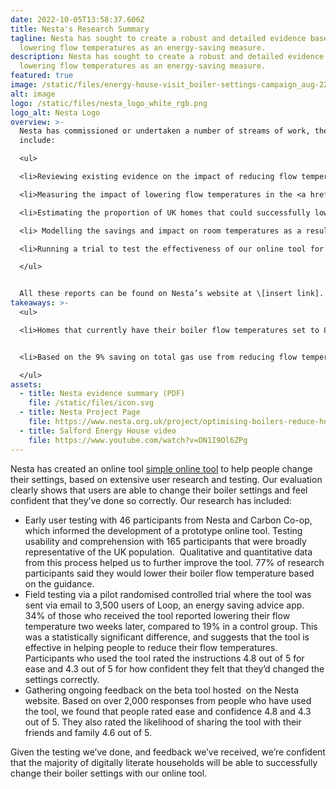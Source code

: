 ```yaml
---
date: 2022-10-05T13:58:37.606Z
title: Nesta's Research Summary
tagline: Nesta has sought to create a robust and detailed evidence base on
  lowering flow temperatures as an energy-saving measure.
description: Nesta has sought to create a robust and detailed evidence base on
  lowering flow temperatures as an energy-saving measure.
featured: true
image: /static/files/energy-house-visit_boiler-settings-campaign_aug-22-19.jpg
alt: image
logo: /static/files/nesta_logo_white_rgb.png
logo_alt: Nesta Logo
overview: >-
  Nesta has commissioned or undertaken a number of streams of work, they
  include:

  <ul>

  <li>Reviewing existing evidence on the impact of reducing flow temperatures. This work was carried out by Salford University.</li>

  <li>Measuring the impact of lowering flow temperatures in the <a href="https://energyhouse2.salford.ac.uk/energy-house-labs/energy-house/" target="_blank">Energy House</a> at Salford University. The Energy House is a testing lab, including a traditional early twentieth century two bedroom terraced house, set up in an environmental chamber.</li>

  <li>Estimating the proportion of UK homes that could successfully lower flow temperatures, based on modelling work by Cambridge Architectural Research.</li>

  <li> Modelling the savings and impact on room temperatures as a result of changing flow temperatures, in a range of different housing types with occupants and heating preferences. This work was carried out by Energy Systems Catapult.</li>

  <li>Running a trial to test the effectiveness of our online tool for lowering flow temperatures with customers of the energy saving app Loop. This work was carried out by Nesta and the Behavioural Insights Team, in partnership with Loop.</li>

  </ul>


  All these reports can be found on Nesta’s website at \[insert link]. There is still room to learn more, and we are continuing to do further research.
takeaways: >-
  <ul>

  <li>Homes that currently have their boiler flow temperatures set to 80°C could reduce gas consumption for space heating by 12% by setting their flow temperature to 60°C, or by 16% by turning down to 55°C. </li>


  <li>Based on the 9% saving on total gas use from reducing flow temperatures from 80°C to 60°C (reported above), we estimate that a medium-sized household with an annual gas consumption of 12,000 kWh would save 1,092 kWh of gas per year. At a price of 10.3p per kWh of gas (the Energy Price Guarantee unit rate for gas), this equates to £112 per year.</li>

  </ul>
assets:
  - title: Nesta evidence summary (PDF)
    file: /static/files/icon.svg
  - title: Nesta Project Page
    file: https://www.nesta.org.uk/project/optimising-boilers-reduce-household-emissions/#:~:text=Turn%20down%20your%20boiler%2C%20not%20your%20thermostat&text=These%20boilers%20should%20be%20set,between%2070%2D80%C2%B0C.
  - title: Salford Energy House video
    file: https://www.youtube.com/watch?v=DN1I9Ol6ZPg
---
```

Nesta has created an online tool [simple online tool](http://www.nesta.org.uk/boiler-settings) to help people change their settings, based on extensive user research and testing. Our evaluation clearly shows that users are able to change their boiler settings and feel confident that they’ve done so correctly. Our research has included:

* Early user testing with 46 participants from Nesta and Carbon Co-op, which informed the development of a prototype online tool. Testing usability and comprehension with 165 participants that were broadly representative of the UK population.  Qualitative and quantitative data from this process helped us to further improve the tool. 77% of research participants said they would lower their boiler flow temperature based on the guidance.
* Field testing via a pilot randomised controlled trial where the tool was sent via email to 3,500 users of Loop, an energy saving advice app. 34% of those who received the tool reported lowering their flow temperature two weeks later, compared to 19% in a control group. This was a statistically significant difference, and suggests that the tool is effective in helping people to reduce their flow temperatures. Participants who used the tool rated the instructions 4.8 out of 5 for ease and 4.3 out of 5 for how confident they felt that they’d changed the settings correctly.
* Gathering ongoing feedback on the beta tool hosted  on the Nesta website. Based on over 2,000 responses from people who have used the tool, we found that people rated ease and confidence 4.8 and 4.3 out of 5. They also rated the likelihood of sharing the tool with their friends and family 4.6 out of 5.

Given the testing we’ve done, and feedback we’ve received, we’re confident that the majority of digitally literate households will be able to successfully change their boiler settings with our online tool.